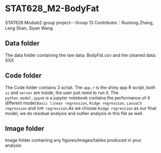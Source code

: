 # STAT628_M2-BodyFat
STAT628 Module2 group project-- Group 13
Contributor：Ruotong Zhang, Leng Shan, Siyan Wang


## Data folder
The data folder containing the raw data: BodyFat.csv and the cleaned data: XXX

## Code folder
The Code folder contains 3 script. The `app.r` is the shiny app R script, both `ui` and `server` are inside, the user just need to run it. 
The `python_model.ipynb` is a jupyter notebook contains the performance of 4 different model:`Basic linear regression`, `Ridge regression`, `LassoCV regression` and `SVM regression`.As we choose `Ridge regression` as our final model, we do residual analysis and outlier analysis in this file as well.

## Image folder
Image folder containing any figures/images/tables produced in your analysis


